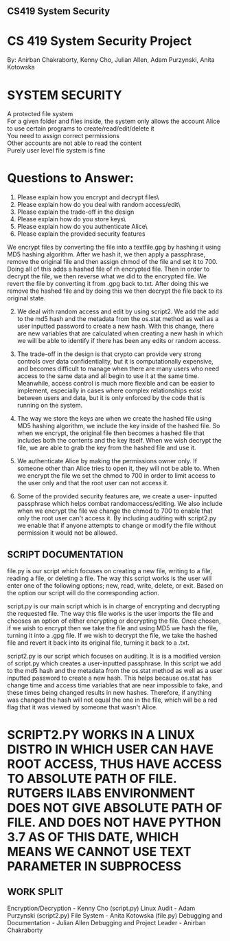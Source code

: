 CS419 System Security
---------------------

CS 419 System Security Project
==============================

By: Anirban Chakraborty, Kenny Cho, Julian Allen, Adam Purzynski, Anita
Kotowska

SYSTEM SECURITY
===============

A protected file system\
For a given folder and files inside, the system only allows the account
Alice to use certain programs to create/read/edit/delete it\
You need to assign correct permissions\
Other accounts are not able to read the content\
Purely user level file system is fine

Questions to Answer:
====================

1.  Please explain how you encrypt and decrypt files\
2.  Please explain how do you deal with random access/edit\
3.  Please explain the trade-off in the design
4.  Please explain how do you store keys\
5.  Please explain how do you authenticate Alice\
6.  Please explain the provided security features

We encrypt files by converting the file into a textfile.gpg by hashing
it using MD5 hashing algorithm. After we hash it, we then apply a
passphrase, remove the original file and then assign chmod of the file
and set it to 700. Doing all of this adds a hashed file of rh encrypted
file. Then in order to decrypt the file, we then reverse what we did to
the encrypted file. We revert the file by converting it from .gpg back
to.txt. After doing this we remove the hashed file and by doing this we
then decrypt the file back to its original state.

2)  We deal with random access and edit by using script2. We add the add
    to the md5 hash and the metadata from the os.stat method as well as
    a user inputted password to create a new hash. With this change,
    there are new variables that are calculated when creating a new hash
    in which we will be able to identify if there has been any edits or
    random access.

3)  The trade-off in the design is that crypto can provide very strong
    controls over data confidentiality, but it is computationally
    expensive, and becomes difficult to manage when there are many users
    who need access to the same data and all begin to use it at the same
    time. Meanwhile, access control is much more flexible and can be
    easier to implement, especially in cases where complex relationships
    exist between users and data, but it is only enforced by the code
    that is running on the system.

4)  The way we store the keys are when we create the hashed file using
    MD5 hashing algorithm, we include the key inside of the hashed file.
    So when we encrypt, the original file then becomes a hashed file
    that includes both the contents and the key itself. When we wish
    decrypt the file, we are able to grab the key from the hashed file
    and use it.

5)  We authenticate Alice by making the permissions owner only. If
    someone other than Alice tries to open it, they will not be able to.
    When we encrypt the file we set the chmod to 700 in order to limit
    access to the user only and that the root user can not access it.

6)  Some of the provided security features are, we create a user-
    inputted passphrase which helps combat randomaccess/editing. We also
    include when we encrypt the file we change the chmod to 700 to
    enable that only the root user can't access it. By including
    auditing with script2.py we enable that if anyone attempts to change
    or modify the file without permission it would not be allowed.

SCRIPT DOCUMENTATION
--------------------

file.py is our script which focuses on creating a new file, writing to a
file, reading a file, or deleting a file. The way this script works is
the user will enter one of the following options; new, read, write,
delete, or exit. Based on the option our script will do the
corresponding action.

script.py is our main script which is in charge of encrypting and
decrypting the requested file. The way this file works is the user
imports the file and chooses an option of either encrypting or
decrypting the file. Once chosen, if we wish to encrypt then we take the
file and using MD5 we hash the file, turning it into a .gpg file. If we
wish to decrypt the file, we take the hashed file and revert it back
into its original file, turning it back to a .txt.

script2.py is our script which focuses on auditing. It is is a modified
version of script.py which creates a user-inputted passphrase. In this
script we add to the md5 hash and the metadata from the os.stat method
as well as a user inputted password to create a new hash. This helps
because os.stat has change time and access time variables that are near
impossible to fake, and these times being changed results in new hashes.
Therefore, if anything was changed the hash will not equal the one in
the file, which will be a red flag that it was viewed by someone that
wasn't Alice.

SCRIPT2.PY WORKS IN A LINUX DISTRO IN WHICH USER CAN HAVE ROOT ACCESS, THUS HAVE ACCESS TO ABSOLUTE PATH OF FILE. RUTGERS ILABS ENVIRONMENT DOES NOT GIVE ABSOLUTE PATH OF FILE. AND DOES NOT HAVE PYTHON 3.7 AS OF THIS DATE, WHICH MEANS WE CANNOT USE TEXT PARAMETER IN SUBPROCESS
=====================================================================================================================================================================================================================================================================================

WORK SPLIT
----------

Encryption/Decryption - Kenny Cho (script.py) Linux Audit - Adam
Purzynski (script2.py) File System - Anita Kotowska (file.py) Debugging
and Documentation - Julian Allen Debugging and Project Leader - Anirban
Chakraborty
